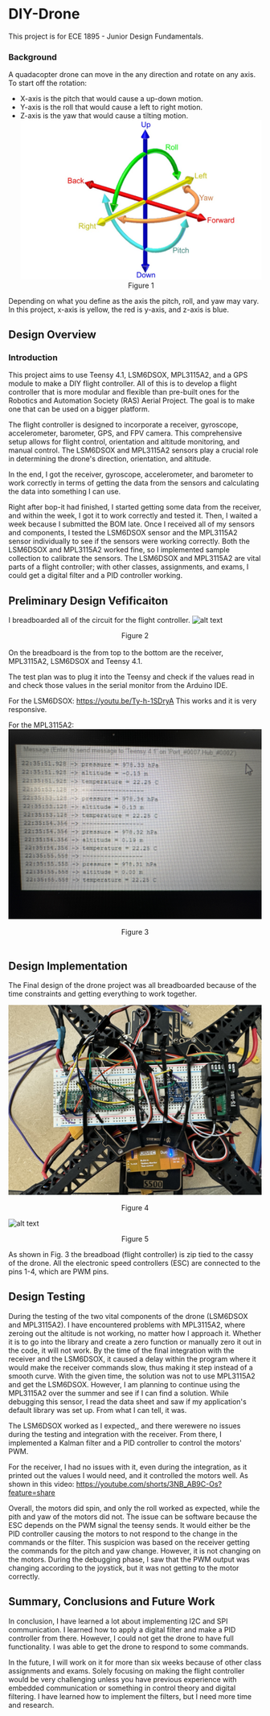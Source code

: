 # DIY-Drone
This project is for ECE 1895 - Junior Design Fundamentals.

### Background
A quadacopter drone can move in the any direction and rotate on any axis. To start off the rotation: <br>
* X-axis is the pitch that would cause a up-down motion. 
* Y-axis is the roll that would cause a left to right motion.
* Z-axis is the yaw that would cause a tilting motion. <br>
![alt text](image.png) <center>Figure 1</center>

Depending on what you define as the axis the pitch, roll, and yaw may vary. In this project, x-axis is yellow, the red is y-axis, and z-axis is blue.

## Design Overview

### Introduction

This project aims to use Teensy 4.1, LSM6DSOX, MPL3115A2, and a GPS module to make a DIY flight controller. All of this is to develop a flight controller that is more modular and flexible than pre-built ones for the Robotics and Automation Society (RAS) Aerial Project. The goal is to make one that can be used on a bigger platform.

The flight controller is designed to incorporate a receiver, gyroscope, accelerometer, barometer, GPS, and FPV camera. This comprehensive setup allows for flight control, orientation and altitude monitoring, and manual control. The LSM6DSOX and MPL3115A2 sensors play a crucial role in determining the drone's direction, orientation, and altitude.

In the end, I got the receiver, gyroscope, accelerometer, and barometer to work correctly in terms of getting the data from the sensors and calculating the data into something I can use.

Right after bop-it had finished, I started getting some data from the receiver, and within the week, I got it to work correctly and tested it. Then, I waited a week because I submitted the BOM late. Once I received all of my sensors and components, I tested the LSM6DSOX sensor and the MPL3115A2 sensor individually to see if the sensors were working correctly. Both the LSM6DSOX and MPL3115A2 worked fine, so I implemented sample collection to calibrate the sensors. The LSM6DSOX and MPL3115A2 are vital parts of a flight controller; with other classes, assignments, and exams, I could get a digital filter and a PID controller working.

## Preliminary Design Vefificaiton 
I breadboarded all of the circuit for the flight controller.
![alt text](<Images and Video/IMG_8458.jpg>)
<center>Figure 2</center> <br>
On the breadboard is the from top to the bottom are the receiver, MPL3115A2, LSM6DSOX and Teensy 4.1. 

The test plan was to plug it into the Teensy and check if the values read in and check those values in the serial monitor from the Arduino IDE. 

For the LSM6DSOX: https://youtu.be/Ty-h-1SDryA
This works and it is very responsive.

For the MPL3115A2: 
![alt text](<Images and Video/IMG_8468.jpg>)
<center>Figure 3</center><br>


## Design Implementation
The Final design of the drone project was all breadboarded because of the time constraints and getting everything to work together.<br>

![alt text](<Images and Video/IMG_8442.jpg>)
<center>Figure 4</center>

![alt text](<Images and Video/IMG_8441.jpg>)
<center>Figure 5</center>

As shown in Fig. 3 the breadboad (flight controller) is zip tied to the cassy of the drone. All the electronic speed controllers (ESC) are connected to the pins 1-4, which are PWM pins. 

## Design Testing
During the testing of the two vital components of the drone (LSM6DSOX and MPL3115A2). I have encountered problems with MPL3115A2, where zeroing out the altitude is not working, no matter how I approach it. Whether it is to go into the library and create a zero function or manually zero it out in the code, it will not work. By the time of the final integration with the receiver and the LSM6DSOX, it caused a delay within the program where it would make the receiver commands slow, thus making it step instead of a smooth curve. With the given time, the solution was not to use MPL3115A2 and get the LSM6DSOX. However, I am planning to continue using the MPL3115A2 over the summer and see if I can find a solution. While debugging this sensor, I read the data sheet and saw if my application's default library was set up. From what I can tell, it was.

The LSM6DSOX worked as I expected,, and there werewere no issues during the testing and integration with the receiver. From there, I implemented a Kalman filter and a PID controller to control the motors' PWM.

For the receiver, I had no issues with it, even during the integration, as it printed out the values I would need, and it controlled the motors well. As shown in this video: https://youtube.com/shorts/3NB_AB9C-Os?feature=share

Overall, the motors did spin, and only the roll worked as expected, while the pith and yaw of the motors did not. The issue can be software because the ESC depends on the PWM signal the teensy sends. It would either be the PID controller causing the motors to not respond to the change in the commands or the filter. This suspicion was based on the receiver getting the commands for the pitch and yaw change. However, it is not changing on the motors. During the debugging phase, I saw that the PWM output was changing according to the joystick, but it was not getting to the motor correctly. 

## Summary, Conclusions and Future Work
In conclusion, I have learned a lot about implementing I2C and SPI communication. I learned how to apply a digital filter and make a PID controller from there. However, I could not get the drone to have full functionality. I was able to get the drone to respond to some commands. 

In the future, I will work on it for more than six weeks because of other class assignments and exams. Solely focusing on making the flight controller would be very challenging unless you have previous experience with embedded communication or something in control theory and digital filtering. I have learned how to implement the filters, but I need more time and research.